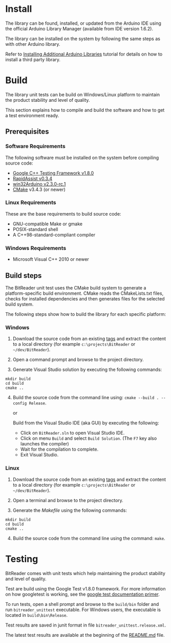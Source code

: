 # Install

The library can be found, installed, or updated from the Arduino IDE using the official Arduino Library Manager (available from IDE version 1.6.2).


The library can be installed on the system by following the same steps as with other Arduino library.

Refer to [Installing Additional Arduino Libraries](https://www.arduino.cc/en/Guide/Libraries) tutorial for details on how to install a third party library.




# Build

The library unit tests can be build on Windows/Linux platform to maintain the product stability and level of quality.

This section explains how to compile and build the software and how to get a test environment ready.




## Prerequisites ##


### Software Requirements ###
The following software must be installed on the system before compiling source code:

* [Google C++ Testing Framework v1.8.0](https://github.com/google/googletest/tree/release-1.8.0)
* [RapidAssist v0.3.4](https://github.com/end2endzone/RapidAssist/tree/v0.3.4)
* [win32Arduino v2.3.0-rc.1](https://github.com/end2endzone/win32Arduino/tree/2.3.0-rc.1)
* [CMake](http://www.cmake.org/) v3.4.3 (or newer)



### Linux Requirements ###

These are the base requirements to build source code:

  * GNU-compatible Make or gmake
  * POSIX-standard shell
  * A C++98-standard-compliant compiler



### Windows Requirements ###

* Microsoft Visual C++ 2010 or newer




## Build steps ##

The BitReader unit test uses the CMake build system to generate a platform-specific build environment. CMake reads the CMakeLists.txt files, checks for installed dependencies and then generates files for the selected build system.

The following steps show how to build the library for each specific platform:



### Windows ###

1) Download the source code from an existing [tags](https://github.com/end2endzone/BitReader/tags) and extract the content to a local directory (for example `c:\projects\BitReader` or `~/dev/BitReader`).

2) Open a command prompt and browse to the project directory.

3) Generate Visual Studio solution by executing the following commands:
```
mkdir build
cd build
cmake ..
```

4) Build the source code from the command line using: `cmake --build . --config Release`.
   
   or
   
   Build from the Visual Studio IDE (aka GUI) by executing the following:

      * Click on `BitReader.sln` to open Visual Studio IDE.
      * Click on menu `Build` and select `Build Solution`. (The `F7` key also launches the compiler)
      * Wait for the compilation to complete.
      * Exit Visual Studio.



### Linux ###

1) Download the source code from an existing [tags](https://github.com/end2endzone/BitReader/tags) and extract the content to a local directory (for example `c:\projects\BitReader` or `~/dev/BitReader`).

2) Open a terminal and browse to the project directory.

3) Generate the _Makefile_ using the following commands:
```
mkdir build
cd build
cmake ..
```

4) Build the source code from the command line using the command: `make`.




# Testing #
BitReader comes with unit tests which help maintaining the product stability and level of quality.

Test are build using the Google Test v1.8.0 framework. For more information on how googletest is working, see the [google test documentation primer](https://github.com/google/googletest/blob/release-1.8.0/googletest/docs/V1_6_Primer.md).  

To run tests, open a shell prompt and browse to the `build/bin` folder and run `bitreader_unittest` executable. For Windows users, the executable is located in `build\bin\Release`.

Test results are saved in junit format in file `bitreader_unittest.release.xml`.

The latest test results are available at the beginning of the [README.md](README.md) file.
